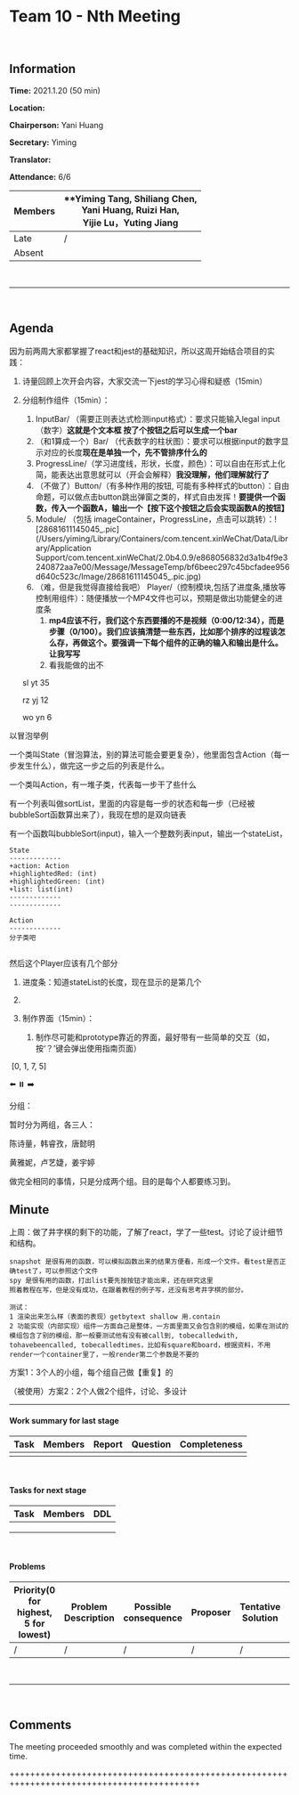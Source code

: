# Team 10 - Nth Meeting 

<br>

## Information

**Time:**  2021.1.20 (50 min)

**Location:** 

**Chairperson:**  Yani Huang

**Secretary:**  Yiming

**Translator:** 

**Attendance:**  6/6

| **Members** | **Yiming Tang, Shiliang Chen, <br>Yani Huang, Ruizi Han, <br>Yijie Lu，Yuting Jiang |
| ----------- | ------------------------------------------------------------ |
| Late        | /                                                            |
| Absent      |                                                              |

<br>

------
<br>

## Agenda

因为前两周大家都掌握了react和jest的基础知识，所以这周开始结合项目的实践：



1. 诗量回顾上次开会内容，大家交流一下jest的学习心得和疑惑（15min）

2. 分组制作组件（15min）：

   1.  InputBar/ （需要正则表达式检测input格式）：要求只能输入legal input（数字）**这就是个文本框 按了个按钮之后可以生成一个bar**
   2.  （和1算成一个）Bar/ （代表数字的柱状图）：要求可以根据input的数字显示对应的长度**现在是单独一个，先不管排序什么的**
   3.  ProgressLine/（学习进度线，形状，长度，颜色）：可以自由在形式上化简，能表达出意思就可以（开会会解释）**我没理解，他们理解就行了**
   4.  （不做了）Button/（有多种作用的按钮, 可能有多种样式的button）：自由命题，可以做点击button跳出弹窗之类的，样式自由发挥！**要提供一个函数，传入一个函数A，输出一个【按下这个按钮之后会实现函数A的按钮】**
   5.  Module/ （包括 imageContainer，ProgressLine，点击可以跳转）：![28681611145045_.pic](/Users/yiming/Library/Containers/com.tencent.xinWeChat/Data/Library/Application Support/com.tencent.xinWeChat/2.0b4.0.9/e868056832d3a1b4f9e3240872aa7e00/Message/MessageTemp/bf6beec297c45bcfadee956d640c523c/Image/28681611145045_.pic.jpg)
   6.  （难，但是我觉得直接给我吧） Player/（控制模块,包括了进度条,播放等控制用组件）：随便播放一个MP4文件也可以，预期是做出功能健全的进度条
       1.  **mp4应该不行，我们这个东西要播的不是视频（0:00/12:34），而是步骤（0/100）。我们应该搞清楚一些东西，比如那个排序的过程该怎么存，再做这个。要强调一下每个组件的正确的输入和输出是什么。让我写写**
       2.  看我能做的出不

   

   sl yt 35

   rz yj 12

   wo yn 6



以冒泡举例

一个类叫State（冒泡算法，别的算法可能会要更复杂），他里面包含Action（每一步发生什么），做完这一步之后的列表是什么。

一个类叫Action，有一堆子类，代表每一步干了些什么

有一个列表叫做sortList，里面的内容是每一步的状态和每一步（已经被bubbleSort函数算出来了），我现在想的是双向链表

有一个函数叫bubbleSort(input)，输入一个整数列表input，输出一个stateList，

```
State
-------------
+action: Action
+highlightedRed: (int)
+highlightedGreen: (int)
+list: list(int)
-------------
-------------

Action
-------------
分子类吧


```



然后这个Player应该有几个部分

1. 进度条：知道stateList的长度，现在显示的是第几个
2. 



1. 制作界面（15min）：

   	1. 制作尽可能和prototype靠近的界面，最好带有一些简单的交互（如，按‘？’键会弹出使用指南页面）





​         [0, 1, 7, 5]

⬅️          ⏸️        ➡️

分组：

暂时分为两组，各三人：

陈诗量，韩睿孜，唐懿明

黄雅妮，卢艺婕，姜宇婷



做完全相同的事情，只是分成两个组。目的是每个人都要练习到。

## Minute

上周：做了井字棋的剩下的功能，了解了react，学了一些test。讨论了设计细节和结构。



```
snapshot 是很有用的函数，可以模拟函数出来的结果方便看，形成一个文件。看test是否正确test了，可以参照这个文件
spy 是很有用的函数，打出list要先按按钮才能出来，还在研究这里
照着教程在写，但是没有成功，在跟着教程的例子写，还没有思考井字棋的部分。

测试：
1 渲染出来怎么样（表面的表现）getbytext shallow 用.contain
2 功能实现（内部实现）组件一方面自己是整体，一方面里面又会包含别的模组，如果在测试的模组包含了别的模组，那一般要测试他有没有被call到, tobecalledwith, tohavebeencalled, tobecalledtimes，比如有square和board，根据资料，不用render一个container里了，一般render第二个参数是不要的
```



方案1：3个人的小组，每个组自己做【重复】的

（被使用）方案2：2个人做2个组件，讨论、多设计

-------


#### Work summary for last stage

| **Task** | **Members** | **Report** | **Question** | **Completeness** |
| -------- | ----------- | ---------- | ------------ | ---------------- |
|          |             |            |              |                  |

<br>

#### Tasks for next stage

| **Task** | **Members** | **DDL** |
| -------- | ----------- | ------- |
|          |             |         |
|          |             |         |
|          |             |         |

<br>

#### Problems

| Priority(0 for highest, 5 for lowest) | **Problem Description** | **Possible consequence** | **Proposer** | **Tentative Solution** | **Expected completion time** |
| ------------------------------------- | ----------------------- | ------------------------ | ------------ | ---------------------- | ---------------------------- |
| /                                     | /                       | /                        | /            | /                      | /                            |

<br>

-------

<br>

## Comments

The meeting proceeded smoothly and was completed within the expected time.

+++++++++++++++++++++++++++++++++++++++++++++++++++++++++++++++++++++++++++++++++++++++++++